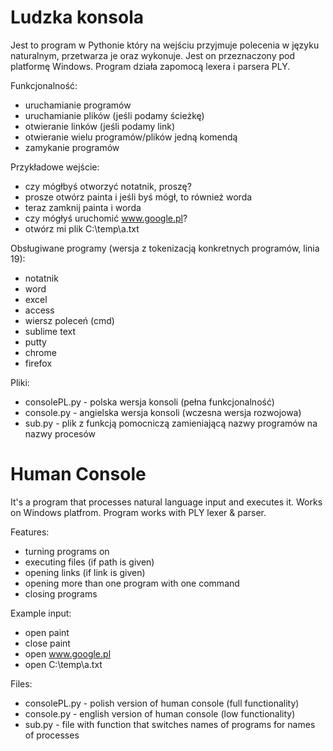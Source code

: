 # Ludzka konsola

Jest to program w Pythonie który na wejściu przyjmuje polecenia w języku naturalnym, przetwarza je oraz wykonuje.
Jest on przeznaczony pod platformę Windows. Program działa zapomocą lexera i parsera PLY.

Funkcjonalność:
- uruchamianie programów
- uruchamianie plików (jeśli podamy ścieżkę)
- otwieranie linków (jeśli podamy link)
- otwieranie wielu programów/plików jedną komendą
- zamykanie programów

Przykładowe wejście:
- czy mógłbyś otworzyć notatnik, proszę?
- prosze otwórz painta i jeśli byś mógł, to również worda
- teraz zamknij painta i worda
- czy mógłyś uruchomić www.google.pl?
- otwórz mi plik C:\temp\a.txt

Obsługiwane programy (wersja z tokenizacją konkretnych programów, linia 19):
- notatnik
- word
- excel
- access
- wiersz poleceń (cmd)
- sublime text
- putty
- chrome
- firefox

Pliki:
- consolePL.py - polska wersja konsoli (pełna funkcjonalność)
- console.py - angielska wersja konsoli (wczesna wersja rozwojowa)
- sub.py - plik z funkcją pomocniczą zamieniającą nazwy programów na nazwy procesów 

# Human Console

It's a program that processes natural language input and executes it.
Works on Windows platfrom. Program works with PLY lexer & parser.

Features:
- turning programs on
- executing files (if path is given)
- opening links (if link is given)
- opening more than one program with one command
- closing programs

Example input:
- open paint
- close paint
- open www.google.pl
- open C:\temp\a.txt

Files:
- consolePL.py - polish version of human console (full functionality)
- console.py - english version of human console (low functionality)
- sub.py - file with function that switches names of programs for names of processes